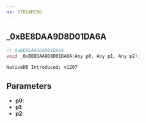 ```yaml
---
ns: STREAMING
---
```

## _0xBE8DAA9D8D01DA6A

```c
// 0xBE8DAA9D8D01DA6A
void _0xBE8DAA9D8D01DA6A(Any p0, Any p1, Any p2);
```

```
NativeDB Introduced: v1207
```

## Parameters
* **p0**:
* **p1**:
* **p2**:
